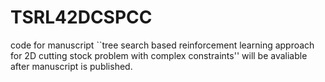 # TSRL42DCSPCC
code for manuscript ``tree search based reinforcement learning approach for 2D cutting stock problem with complex constraints''
will be avaliable after manuscript is published. 
